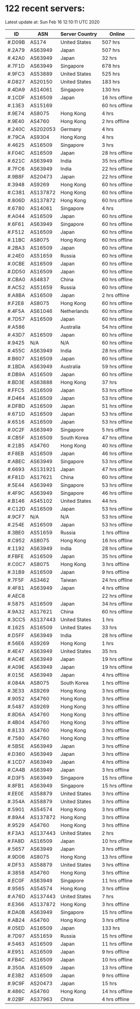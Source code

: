 # 122 recent servers:

Latest update at: Sun Feb 16 12:10:11 UTC 2020

| ID | ASN | Server Country | Online |
| -- | --- | -------------- | ------ |
| #.D09B | AS174 | United States | 507 hrs |
| #.2A79 | AS63949 | Japan | 507 hrs |
| #.42A0 | AS63949 | Japan | 32 hrs |
| #.7F1D | AS63949 | Singapore | 678 hrs |
| #.9FC3 | AS53889 | United States | 525 hrs |
| #.D827 | AS20150 | United States | 183 hrs |
| #.4DA9 | AS14061 | Singapore | 130 hrs |
| #.1CDF | AS16509 | Japan | 16 hrs offline |
| #.13E3 | AS15169 |  | 60 hrs offline |
| #.9E74 | AS8075 | Hong Kong | 4 hrs |
| #.9E40 | AS4760 | Hong Kong | 2 hrs offline |
| #.240C | AS202053 | Germany | 4 hrs |
| #.79CA | AS9304 | Hong Kong | 4 hrs |
| #.4625 | AS16509 | Singapore | 3 hrs |
| #.F04C | AS16509 | Japan | 28 hrs offline |
| #.621C | AS63949 | India | 35 hrs offline |
| #.7FC6 | AS63949 | India | 22 hrs offline |
| #.9B8F | AS20473 | Japan | 22 hrs offline |
| #.3948 | AS9269 | Hong Kong | 60 hrs offline |
| #.C381 | AS137872 | Hong Kong | 60 hrs offline |
| #.806D | AS137872 | Hong Kong | 60 hrs offline |
| #.6780 | AS14061 | Singapore | 4 hrs |
| #.A044 | AS16509 | Japan | 60 hrs offline |
| #.6F61 | AS63949 | Singapore | 60 hrs offline |
| #.F512 | AS16509 | Japan | 60 hrs offline |
| #.11BC | AS8075 | Hong Kong | 60 hrs offline |
| #.2BA3 | AS16509 | Japan | 60 hrs offline |
| #.24E0 | AS51659 | Russia | 60 hrs offline |
| #.0CBE | AS16509 | Japan | 60 hrs offline |
| #.DD50 | AS16509 | Japan | 60 hrs offline |
| #.CBA0 | AS4837 | China | 60 hrs offline |
| #.AC52 | AS51659 | Russia | 60 hrs offline |
| #.A8BA | AS16509 | Japan | 2 hrs offline |
| #.F2E8 | AS8075 | Hong Kong | 60 hrs offline |
| #.4F5A | AS61046 | Netherlands | 60 hrs offline |
| #.7D57 | AS16509 | Japan | 60 hrs offline |
| #.A586 |  | Australia | 54 hrs offline |
| #.43D7 | AS16509 | Japan | 60 hrs offline |
| #.9425 | N/A | N/A | 60 hrs offline |
| #.455C | AS63949 | India | 28 hrs offline |
| #.B607 | AS16509 | Japan | 60 hrs offline |
| #.1BDA | AS63949 | Australia | 59 hrs offline |
| #.DB9A | AS16509 | Japan | 60 hrs offline |
| #.BD3E | AS63888 | Hong Kong | 37 hrs |
| #.FFC5 | AS16509 | Japan | 53 hrs offline |
| #.D464 | AS16509 | Japan | 53 hrs offline |
| #.DFBD | AS16509 | Japan | 51 hrs offline |
| #.671D | AS16509 | Japan | 53 hrs offline |
| #.6516 | AS16509 | Japan | 53 hrs offline |
| #.0C2F | AS63949 | Singapore | 5 hrs offline |
| #.CB5F | AS16509 | South Korea | 47 hrs offline |
| #.21B5 | AS4760 | Hong Kong | 40 hrs offline |
| #.F8EB | AS16509 | Japan | 46 hrs offline |
| #.ABEC | AS63949 | Singapore | 53 hrs offline |
| #.6693 | AS131921 | Japan | 47 hrs offline |
| #.F81D | AS17621 | China | 60 hrs offline |
| #.5E44 | AS63949 | Singapore | 53 hrs offline |
| #.4F9C | AS63949 | Singapore | 46 hrs offline |
| #.B146 | AS45102 | United States | 44 hrs |
| #.C12D | AS16509 | Japan | 53 hrs offline |
| #.9CF7 | N/A | N/A | 53 hrs offline |
| #.254E | AS16509 | Japan | 53 hrs offline |
| #.3BE0 | AS51659 | Russia | 1 hrs offline |
| #.C952 | AS8075 | Hong Kong | 16 hrs offline |
| #.1192 | AS63949 | India | 28 hrs offline |
| #.FBFE | AS16509 | Japan | 35 hrs offline |
| #.C0C7 | AS8075 | Hong Kong | 3 hrs offline |
| #.31B9 | AS16509 | Japan | 9 hrs offline |
| #.7F5F | AS3462 | Taiwan | 24 hrs offline |
| #.4F81 | AS63949 | Japan | 4 hrs offline |
| #.AEC8 |  |  | 22 hrs offline |
| #.5875 | AS16509 | Japan | 34 hrs offline |
| #.9A32 | AS17621 | China | 60 hrs offline |
| #.3CC5 | AS137443 | United States | 1 hrs |
| #.1625 | AS16509 | United States | 33 hrs |
| #.D5FF | AS63949 | India | 28 hrs offline |
| #.56E6 | AS9269 | Hong Kong | 1 hrs |
| #.4E47 | AS63949 | United States | 35 hrs |
| #.AC4E | AS63949 | Japan | 19 hrs offline |
| #.A09E | AS63949 | Japan | 19 hrs offline |
| #.015E | AS63949 | Japan | 4 hrs offline |
| #.084A | AS8075 | South Korea | 1 hrs offline |
| #.3E33 | AS9269 | Hong Kong | 3 hrs offline |
| #.9052 | AS4760 | Hong Kong | 3 hrs offline |
| #.5487 | AS9269 | Hong Kong | 3 hrs offline |
| #.8D6A | AS4760 | Hong Kong | 3 hrs offline |
| #.4B04 | AS4760 | Hong Kong | 3 hrs offline |
| #.8133 | AS4760 | Hong Kong | 3 hrs offline |
| #.7580 | AS4760 | Hong Kong | 3 hrs offline |
| #.5B5E | AS63949 | Japan | 3 hrs offline |
| #.D360 | AS63949 | Japan | 3 hrs offline |
| #.1CD7 | AS63949 | Japan | 4 hrs offline |
| #.CA4B | AS63949 | Japan | 3 hrs offline |
| #.D3F5 | AS63949 | Singapore | 15 hrs offline |
| #.8FB1 | AS63949 | Singapore | 15 hrs offline |
| #.EE0E | AS58879 | United States | 3 hrs offline |
| #.354A | AS58879 | United States | 3 hrs offline |
| #.5901 | AS54574 | Hong Kong | 3 hrs offline |
| #.89A4 | AS137872 | Hong Kong | 3 hrs offline |
| #.9529 | AS4760 | Hong Kong | 3 hrs offline |
| #.F3A3 | AS137443 | United States | 2 hrs |
| #.FA8D | AS16509 | Japan | 10 hrs offline |
| #.5657 | AS63949 | Japan | 3 hrs offline |
| #.9D06 | AS8075 | Hong Kong | 13 hrs offline |
| #.DF53 | AS58879 | United States | 3 hrs offline |
| #.3858 | AS4760 | Hong Kong | 3 hrs offline |
| #.EC0F | AS63949 | Singapore | 11 hrs offline |
| #.9565 | AS54574 | Hong Kong | 3 hrs offline |
| #.A76D | AS137443 | United States | 7 hrs |
| #.E366 | AS137872 | Hong Kong | 3 hrs offline |
| #.DA0B | AS63949 | Singapore | 15 hrs offline |
| #.AB24 | AS4760 | Hong Kong | 3 hrs offline |
| #.05ED | AS16509 | Japan | 133 hrs |
| #.7D97 | AS51659 | Russia | 15 hrs offline |
| #.5463 | AS16509 | Japan | 11 hrs offline |
| #.E951 | AS16509 | Japan | 9 hrs offline |
| #.FB4C | AS16509 | Japan | 10 hrs offline |
| #.350A | AS16509 | Japan | 13 hrs offline |
| #.E3B2 | AS16509 | Japan | 9 hrs offline |
| #.9C9F | AS20473 | Japan | 15 hrs |
| #.486C | AS4760 | Hong Kong | 14 hrs offline |
| #.02BF | AS37963 | China | 4 hrs offline |

